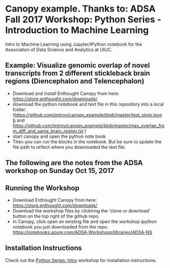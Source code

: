 # Canopy example.  Thanks to: ADSA Fall 2017 Workshop: Python Series - Introduction to Machine Learning
Intro to Machine Learning using Jupyter/IPython notebook for the Association of Data Science and Analytics at UIUC.
 
## Example: Visualize genomic overlap of novel transcripts from 2 different stickleback brain regions (Diencephalon and Telencephalon)
* Download and install Enthought Canopy from here: https://store.enthought.com/downloads/
* download the python notebook and text file in this repository into a local folder: (https://github.com/jmtroy/canopy_example/blob/master/test_plots.ipynb and https://github.com/jmtroy/canopy_example/blob/master/max_overlap_from_diff_and_same_brain_region.txt )
* start canopy and open the python note book
* Then you can run the blocks in the notebook.  But be sure to update the file path to reflect where you downloaded the text file.

## The following are the notes from the ADSA workshop on Sunday Oct 15, 2017
## Running the Workshop
* Download Enthought Canopy from here: https://store.enthought.com/downloads/
* Download the workshop files by clickinng the 'clone or download' button on the top right of the github repo.
* In Canopy, click open an existing file and open the workshop ipython notebook you just downloaded from the repo.
https://notebooks.azure.com/ADSA-Workshops/libraries/ADSA-NS

## Installation Instructions
Check out the [Python Series: Intro](https://github.com/adsa-uiuc/intro-to-python/) workshop for installation instructions.

